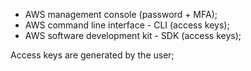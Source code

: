 
- AWS management console (password + MFA);
- AWS command line interface - CLI (access keys);
- AWS software development kit - SDK (access keys);

Access keys are generated by the user;